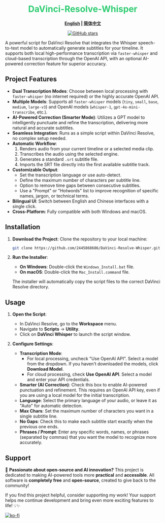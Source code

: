 <div align="center">
    
# <span style="color: #2ecc71;">DaVinci-Resolve-Whisper </span>

**[English](README.md) | [简体中文](README_CN.md)**

[![GitHub stars](https://img.shields.io/github/stars/2445868686/DaVinci-Resolve-Whisper.svg?style=social)](https://github.com/HEIBA-LAM/DaVinci-Resolve-Whisper/stargazers)

</div>



A powerful script for DaVinci Resolve that integrates the Whisper speech-to-text model to automatically generate subtitles for your timeline. It supports both local high-performance transcription via `faster-whisper` and cloud-based transcription through the OpenAI API, with an optional AI-powered correction feature for superior accuracy.



## Project Features

- **Dual Transcription Modes**: Choose between local processing with `faster-whisper` (no internet required) or the highly accurate OpenAI API.
- **Multiple Models**: Supports all `faster-whisper` models (`tiny`, `small`, `base`, `medium`, `large-v3`) and OpenAI models (`whisper-1`, `gpt-4o-mini-transcribe`, etc.).
- **AI-Powered Correction (Smarter Mode)**: Utilizes a GPT model to intelligently punctuate and refine the transcription, delivering more natural and accurate subtitles.
- **Seamless Integration**: Runs as a simple script within DaVinci Resolve, no complex setup needed.
- **Automatic Workflow**:
    1.  Renders audio from your current timeline or a selected media clip.
    2.  Transcribes the audio using the selected engine.
    3.  Generates a standard `.srt` subtitle file.
    4.  Imports the SRT file directly into the first available subtitle track.
- **Customizable Output**:
    -   Set the transcription language or use auto-detect.
    -   Define the maximum number of characters per subtitle line.
    -   Option to remove time gaps between consecutive subtitles.
    -   Use a "Prompt" or "Hotwords" list to improve recognition of specific names, jargon, or technical terms.
- **Bilingual UI**: Switch between English and Chinese interfaces with a single click.
- **Cross-Platform**: Fully compatible with both Windows and macOS.

## Installation

1.  **Download the Project**:
    Clone the repository to your local machine:
    ```bash
    git clone https://github.com/2445868686/DaVinci-Resolve-Whisper.git
    ```

2.  **Run the Installer**:
    -   **On Windows**: Double-click the `Windows_Install.bat` file.
    -   **On macOS**: Double-click the `Mac_Install.command` file.
    
    The installer will automatically copy the script files to the correct DaVinci Resolve directory.

## Usage

1.  **Open the Script**:
    -   In DaVinci Resolve, go to the **Workspace** menu.
    -   Navigate to **Scripts** -> **Utility**.
    -   Click on **DaVinci Whisper** to launch the script window.

2.  **Configure Settings**:
    -   **Transcription Mode**:
        -   For local processing, uncheck "Use OpenAI API". Select a model from the dropdown. If you haven't downloaded the models, click **Download Model**.
        -   For cloud processing, check **Use OpenAI API**. Select a model and enter your API credentials.
    -   **Smarter (AI Correction)**: Check this box to enable AI-powered punctuation and refinement. This requires an OpenAI API key, even if you are using a local model for the initial transcription.
    -   **Language**: Select the primary language of your audio, or leave it as "Auto" for automatic detection.
    -   **Max Chars**: Set the maximum number of characters you want in a single subtitle line.
    -   **No Gaps**: Check this to make each subtitle start exactly when the previous one ends.
    -   **Phrases / Prompt**: Enter any specific words, names, or phrases (separated by commas) that you want the model to recognize more accurately.


## Support

🚀 **Passionate about open-source and AI innovation?** This project is dedicated to making AI-powered tools more **practical** and **accessible**. All software is **completely free** and **open-source**, created to give back to the community!  

If you find this project helpful, consider supporting my work! Your support helps me continue development and bring even more exciting features to life! 💡✨  

 [![ko-fi](https://ko-fi.com/img/githubbutton_sm.svg)](https://ko-fi.com/G2G31A6SQU)  
